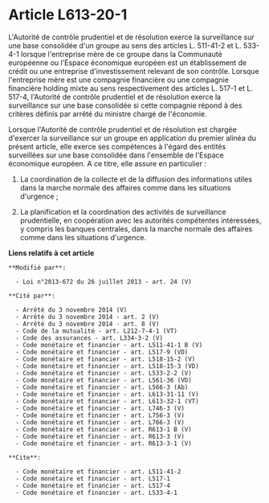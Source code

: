 # Article L613-20-1

L'Autorité de contrôle prudentiel et de résolution exerce la surveillance sur une base consolidée d'un groupe au sens des
articles L. 511-41-2 et L. 533-4-1 lorsque l'entreprise mère de ce groupe dans la Communauté européenne ou l'Espace
économique européen est un établissement de crédit ou une entreprise d'investissement relevant de son contrôle. Lorsque
l'entreprise mère est une compagnie financière ou une compagnie financière holding mixte au sens respectivement des articles
L. 517-1 et L. 517-4, l'Autorité de contrôle prudentiel et de résolution exerce la surveillance sur une base consolidée si
cette compagnie répond à des critères définis par arrêté du ministre chargé de l'économie. 

Lorsque l'Autorité de contrôle prudentiel et de résolution est chargée d'exercer la surveillance sur un groupe en application
du premier alinéa du présent article, elle exerce ses compétences à l'égard des entités surveillées sur une base consolidée
dans l'ensemble de l'Espace économique européen. A ce titre, elle assure en particulier : 

1. La coordination de la collecte et de la diffusion des informations utiles dans la marche normale des affaires comme dans
les situations d'urgence ; 

2. La planification et la coordination des activités de surveillance prudentielle, en coopération avec les autorités
compétentes intéressées, y compris les banques centrales, dans la marche normale des affaires comme dans les situations
d'urgence.

**Liens relatifs à cet article**

	**Modifié par**:

	  - Loi n°2013-672 du 26 juillet 2013 - art. 24 (V)

	**Cité par**:

	  - Arrêté du 3 novembre 2014 (V)
	  - Arrêté du 3 novembre 2014 - art. 2 (V)
	  - Arrêté du 3 novembre 2014 - art. 8 (V)
	  - Code de la mutualité - art. L212-7-4-1 (VT)
	  - Code des assurances - art. L334-3-2 (V)
	  - Code monétaire et financier - art. L511-41-1 B (V)
	  - Code monétaire et financier - art. L517-9 (VD)
	  - Code monétaire et financier - art. L518-15-2 (V)
	  - Code monétaire et financier - art. L518-15-3 (VD)
	  - Code monétaire et financier - art. L533-2-2 (V)
	  - Code monétaire et financier - art. L561-36 (VD)
	  - Code monétaire et financier - art. L566-3 (Ab)
	  - Code monétaire et financier - art. L613-31-11 (V)
	  - Code monétaire et financier - art. L613-32-1 (VT)
	  - Code monétaire et financier - art. L746-3 (V)
	  - Code monétaire et financier - art. L756-3 (V)
	  - Code monétaire et financier - art. L766-3 (V)
	  - Code monétaire et financier - art. R613-1 B (V)
	  - Code monétaire et financier - art. R613-3 (V)
	  - Code monétaire et financier - art. R613-3-1 (V)

	**Cite**:

	  - Code monétaire et financier - art. L511-41-2
	  - Code monétaire et financier - art. L517-1
	  - Code monétaire et financier - art. L517-4
	  - Code monétaire et financier - art. L533-4-1

